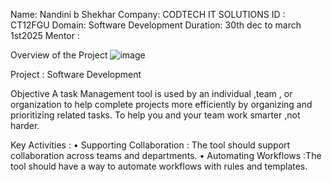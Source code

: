 Name: Nandini b Shekhar
Company: CODTECH IT SOLUTIONS
ID : CT12FGU
Domain: Software Development
Duration: 30th dec to march 1st2025
Mentor :

Overview  of  the  Project
![image](https://github.com/user-attachments/assets/ae167869-3d16-40c4-a57d-945d28a054cb)


Project : Software Development

Objective 
   A task Management tool is used by an individual ,team , or organization to help complete projects more efficiently by organizing and prioritizing related tasks. To help you and your team work smarter ,not harder.

  Key Activities :
•	Supporting Collaboration : The tool should support collaboration across teams and departments.
•	Automating Workflows :The tool should have a way to automate workflows with  rules and templates.

